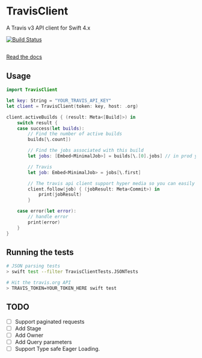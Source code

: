 # TravisClient

A Travis v3 API client for Swift 4.x

[![Build Status](https://travis-ci.org/iainsmith/TravisClient.svg?branch=master)](https://travis-ci.org/iainsmith/TravisClient)

##

[Read the docs](https://iainsmith.github.io/TravisClient/index.html)

## Usage

```swift
import TravisClient

let key: String = "YOUR_TRAVIS_API_KEY"
let client = TravisClient(token: key, host: .org)

client.activeBuilds { (result: Meta<[Build]>) in
    switch result {
    case success(let builds):
        // Find the number of active builds
        builds[\.count])

        // Find the jobs associated with this build
        let jobs: [Embed<MinimalJob>] = builds[\.[0].jobs] // in prod you should typically use [\.first?.jobs]

        // Travis 
        let job: Embed<MinimalJob> = jobs[\.first]

        // The travis api client support hyper media so you can easily load the full object in a second request.
        client.follow(job) { (jobResult: Meta<Commit>) in
            print(jobResult)
        }

    case error(let error):
        // handle error
        print(error)
    }
}
```

## Running the tests

```sh
# JSON parsing tests
> swift test --filter TravisClientTests.JSONTests

# Hit the travis.org API  
> TRAVIS_TOKEN=YOUR_TOKEN_HERE swift test
```

## TODO

* [ ] Support paginated requests
* [ ] Add Stage
* [ ] Add Owner
* [ ] Add Query parameters
* [ ] Support Type safe Eager Loading.